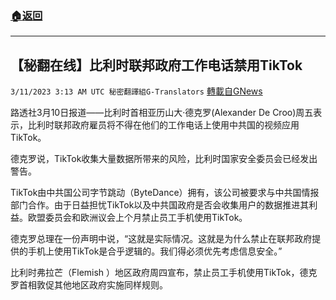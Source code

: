 ###  [:house:返回](README.md)
---


## 【秘翻在线】比利时联邦政府工作电话禁用TikTok
`3/11/2023 3:13 AM UTC 秘密翻譯組G-Translators` [轉載自GNews](https://gnews.org/articles/1002944)

         

路透社3月10日报道——比利时首相亚历山大·德克罗(Alexander De Croo)周五表示，比利时联邦政府雇员将不得在他们的工作电话上使用中共国的视频应用TikTok。

德克罗说，TikTok收集大量数据所带来的风险，比利时国家安全委员会已经发出警告。

TikTok由中共国公司字节跳动（ByteDance）拥有，该公司被要求与中共国情报部门合作。由于日益担忧TikTok以及中共国政府是否会收集用户的数据推进其利益。欧盟委员会和欧洲议会上个月禁止员工手机使用TikTok。

德克罗总理在一份声明中说，“这就是实际情况。这就是为什么禁止在联邦政府提供的手机上使用TikTok是合乎逻辑的。我们得必须优先考虑信息安全。”

比利时弗拉芒（Flemish ）地区政府周四宣布，禁止员工手机使用TikTok，德克罗首相敦促其他地区政府实施同样规则。
